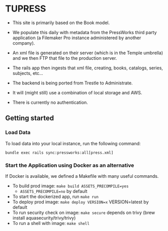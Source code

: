 # TUPRESS

- This site is primarily based on the Book model.
- We populate this daily with metadata from the PressWorks third party application (a Filemaker Pro instance administered by another company).
- An xml file is generated on their server (which is in the Temple umbrella) and we then FTP that file to the production server.
- The rails app then ingests that xml file, creating, books, catalogs, series, subjects, etc...

- The backend is being ported from Trestle to Administrate.
- It will (might still) use a combination of local storage and AWS.
- There is currently no authentication.

## Getting started

### Load Data

To load data into your local instance, run the following command:

`bundle exec rails sync:pressworks:all[press.xml]`

### Start the Application using Docker as an alternative

If Docker is available, we defined a Makefile with many useful commands.

* To build prod image: ```make build ASSETS_PRECOMPILE=yes```
  * `ASSETS_PRECOMPILE=no` by default
* To start the dockerized app, run ```make run```
* To deploy prod image: ```make deploy VERSION=x```  VERSION=latest by default
* To run security check on image: ```make secure``` depends on trivy (brew install aquasecurity/trivy/trivy)
* To run a shell with image: ```make shell```
